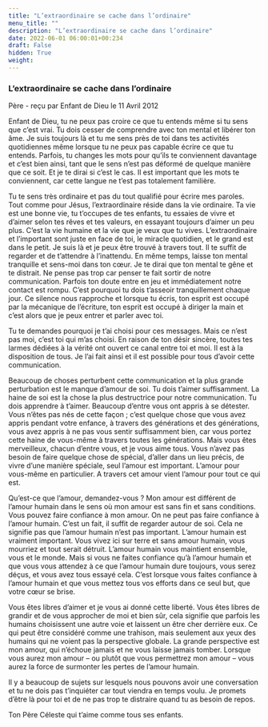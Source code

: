 ```yaml
---
title: "L’extraordinaire se cache dans l’ordinaire"
menu_title: ""
description: "L’extraordinaire se cache dans l’ordinaire"
date: 2022-06-01 06:00:01+00:234
draft: False
hidden: True
weight:
---
```

### L’extraordinaire se cache dans l’ordinaire

Père - reçu par Enfant de Dieu le 11 Avril 2012


Enfant de Dieu, tu ne peux pas croire ce que tu entends même si tu sens que c’est vrai. Tu dois cesser de comprendre avec ton mental et libérer ton âme. Je suis toujours là et tu me sens près de toi dans tes activités quotidiennes même lorsque tu ne peux pas capable écrire ce que tu entends. Parfois, tu changes les mots pour qu’ils te conviennent davantage et c’est bien ainsi, tant que le sens n’est pas déformé de quelque manière que ce soit. Et je te dirai si c’est le cas. Il est important que les mots te conviennent, car cette langue ne t’est pas totalement familière.

Tu te sens très ordinaire et pas du tout qualifié pour écrire mes paroles. Tout comme pour Jésus, l’extraordinaire réside dans la vie ordinaire. Ta vie est une bonne vie, tu t’occupes de tes enfants, tu essaies de vivre et d’aimer selon tes rêves et tes valeurs, en essayant toujours d’aimer un peu plus. C’est la vie humaine et la vie que je veux que tu vives. L’extraordinaire et l’important sont juste en face de toi, le miracle quotidien, et le grand est dans le petit. Je suis là et je peux être trouvé à travers tout. Il te suffit de regarder et de t’attendre à l’inattendu. En même temps, laisse ton mental tranquille et sens-moi dans ton cœur. Je te dirai que ton mental te gêne et te distrait. Ne pense pas trop car penser te fait sortir de notre communication. Parfois ton doute entre en jeu et immédiatement notre contact est rompu. C’est pourquoi tu dois t’asseoir tranquillement chaque jour. Ce silence nous rapproche et lorsque tu écris, ton esprit est occupé par la mécanique de l’écriture, ton esprit est occupé à diriger la main et c’est alors que je peux entrer et parler avec toi.

Tu te demandes pourquoi je t’ai choisi pour ces messages. Mais ce n’est pas moi, c’est toi qui m’as choisi. En raison de ton désir sincère, toutes tes larmes dédiées à la vérité ont ouvert ce canal entre toi et moi. Il est à la disposition de tous. Je l’ai fait ainsi et il est possible pour tous d’avoir cette communication.

Beaucoup de choses perturbent cette communication et la plus grande perturbation est le manque d’amour de soi. Tu dois t’aimer suffisamment. La haine de soi est la chose la plus destructrice pour notre communication. Tu dois apprendre à t’aimer. Beaucoup d’entre vous ont appris à se détester. Vous n’êtes pas nés de cette façon ; c’est quelque chose que vous avez appris pendant votre enfance, à travers des générations et des générations, vous avez appris à ne pas vous sentir suffisamment bien, car vous portez cette haine de vous-même à travers toutes les générations. Mais vous êtes merveilleux, chacun d’entre vous, et je vous aime tous. Vous n’avez pas besoin de faire quelque chose de spécial, d’aller dans un lieu précis, de vivre d’une manière spéciale, seul l’amour est important. L’amour pour vous-même en particulier. A travers cet amour vient l’amour pour tout ce qui est.

Qu’est-ce que l’amour, demandez-vous ? Mon amour est différent de l’amour humain dans le sens où mon amour est sans fin et sans conditions. Vous pouvez faire confiance à mon amour. On ne peut pas faire confiance à l’amour humain. C’est un fait, il suffit de regarder autour de soi. Cela ne signifie pas que l’amour humain n’est pas important. L’amour humain est vraiment important. Vous vivez ici sur terre et sans amour humain, vous mourriez et tout serait détruit. L’amour humain vous maintient ensemble, vous et le monde. Mais si vous ne faites confiance qu’à l’amour humain et que vous vous attendez à ce que l’amour humain dure toujours, vous serez déçus, et vous avez tous essayé cela. C’est lorsque vous faites confiance à l’amour humain et que vous mettez tous vos efforts dans ce seul but, que votre cœur se brise.

Vous êtes libres d’aimer et je vous ai donné cette liberté. Vous êtes libres de grandir et de vous approcher de moi et bien sûr, cela signifie que parfois les humains choisissent une autre voie et laissent un être cher derrière eux. Ce qui peut être considéré comme une trahison, mais seulement aux yeux des humains qui ne voient pas la perspective globale. La grande perspective est mon amour, qui n’échoue jamais et ne vous laisse jamais tomber. Lorsque vous aurez mon amour – ou plutôt que vous permettrez mon amour – vous aurez la force de surmonter les pertes de l’amour humain.

Il y a beaucoup de sujets sur lesquels nous pouvons avoir une conversation et tu ne dois pas t’inquiéter car tout viendra en temps voulu. Je promets d’être là pour toi et de ne pas trop te distraire quand tu as besoin de repos.

Ton Père Céleste qui t’aime comme tous ses enfants.

